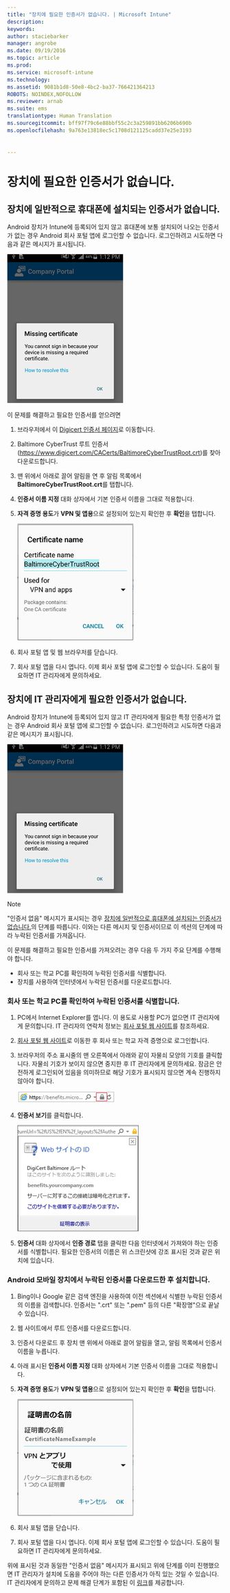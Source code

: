 ```yaml
---
title: "장치에 필요한 인증서가 없습니다. | Microsoft Intune"
description: 
keywords: 
author: staciebarker
manager: angrobe
ms.date: 09/19/2016
ms.topic: article
ms.prod: 
ms.service: microsoft-intune
ms.technology: 
ms.assetid: 9081b1d8-50e8-4bc2-ba37-766421364213
ROBOTS: NOINDEX,NOFOLLOW
ms.reviewer: arnab
ms.suite: ems
translationtype: Human Translation
ms.sourcegitcommit: bff97f79c6e88bbf55c2c3a259891bb6206b690b
ms.openlocfilehash: 9a763e13818ec5c1708d121125cadd37e25e3193


---
```



# 장치에 필요한 인증서가 없습니다.


## 장치에 일반적으로 휴대폰에 설치되는 인증서가 없습니다.
Android 장치가 Intune에 등록되어 있지 않고 휴대폰에 보통 설치되어 나오는 인증서가 없는 경우 Android 회사 포털 앱에 로그인할 수 없습니다. 로그인하려고 시도하면 다음과 같은 메시지가 표시됩니다.

![screenshot-error-message-about-missing-certificate](./media/andr-cert_install-1-cert_missing.png)

이 문제를 해결하고 필요한 인증서를 얻으려면

1.  브라우저에서 이 [Digicert 인증서 페이지](https://www.digicert.com/digicert-root-certificates.htm)로 이동합니다.

2.  Baltimore CyberTrust 루트 인증서(https://www.digicert.com/CACerts/BaltimoreCyberTrustRoot.crt)를 찾아 다운로드합니다.

3.  맨 위에서 아래로 끌어 알림을 연 후 알림 목록에서 **BaltimoreCyberTrustRoot.crt**를 탭합니다.

4.  **인증서 이름 지정** 대화 상자에서 기본 인증서 이름을 그대로 적용합니다.

5. **자격 증명 용도**가 **VPN 및 앱용**으로 설정되어 있는지 확인한 후 **확인**을 탭합니다.

    ![screenshot-certificate-name-dialog-showing-baltimore-certificate-name](./media/andr-cert_install-2-add_cert_name.png)

6. 회사 포털 앱 및 웹 브라우저를 닫습니다.

7. 회사 포털 앱을 다시 엽니다. 이제 회사 포털 앱에 로그인할 수 있습니다. 도움이 필요하면 IT 관리자에게 문의하세요.

## 장치에 IT 관리자에게 필요한 인증서가 없습니다.
Android 장치가 Intune에 등록되어 있지 않고 IT 관리자에게 필요한 특정 인증서가 없는 경우 Android 회사 포털 앱에 로그인할 수 없습니다. 로그인하려고 시도하면 다음과 같은 메시지가 표시됩니다.

![screenshot-error-message-about-missing-certificate](./media/andr-cert_install-1-cert_missing.png)

>[!NOTE]
> "인증서 없음" 메시지가 표시되는 경우 [장치에 일반적으로 휴대폰에 설치되는 인증서가 없습니다.](#your-device-is-missing-a-certificate-that-usually-comes-installed-on-your-phone)의 단계를 따릅니다. 이와는 다른 메시지 및 인증서이므로 이 섹션의 단계에 따라 누락된 인증서를 가져옵니다.

이 문제를 해결하고 필요한 인증서를 가져오려는 경우 다음 두 가지 주요 단계를 수행해야 합니다.

- 회사 또는 학교 PC를 확인하여 누락된 인증서를 식별합니다.
- 장치를 사용하여 인터넷에서 누락된 인증서를 다운로드합니다.

### 회사 또는 학교 PC를 확인하여 누락된 인증서를 식별합니다.

1. PC에서 Internet Explorer를 엽니다. 이 용도로 사용할 PC가 없으면 IT 관리자에게 문의합니다. IT 관리자의 연락처 정보는 [회사 포털 웹 사이트](http://portal.manage.microsoft.com)를 참조하세요.

2. [회사 포털 웹 사이트](http://portal.manage.microsoft.com)로 이동한 후 회사 또는 학교 자격 증명으로 로그인합니다.

3. 브라우저의 주소 표시줄의 맨 오른쪽에서 아래와 같이 자물쇠 모양의 기호를 클릭합니다. 자물쇠 기호가 보이지 않으면 중지한 후 IT 관리자에게 문의하세요. 잠금은 안전하게 로그인되어 있음을 의미하므로 해당 기호가 표시되지 않으면 계속 진행하지 않아야 합니다.

    ![screenshot-internet-explorer-address-bar-padlock-symbol](./media/andr-missing-cert-ie-padlock-symbol.png)

4. **인증서 보기**를 클릭합니다.

    ![screenshot-internet-explorer-view-certificates-button-on-website-identification-dialog](./media/andr-missg-cert-ie-view-cert-button.png)

5. **인증서** 대화 상자에서 **인증 경로** 탭을 클릭한 다음 인터넷에서 가져와야 하는 인증서를 식별합니다. 필요한 인증서의 이름은 위 스크린샷에 강조 표시된 것과 같은 위치에 있습니다.

### Android 모바일 장치에서 누락된 인증서를 다운로드한 후 설치합니다.

1. Bing이나 Google 같은 검색 엔진을 사용하여 이전 섹션에서 식별한 누락된 인증서의 이름을 검색합니다. 인증서는 ".crt" 또는 ".pem" 등의 다른 "확장명"으로 끝날 수 있습니다.

2. 웹 사이트에서 루트 인증서를 다운로드합니다.

3. 인증서 다운로드 후 장치 맨 위에서 아래로 끌어 알림을 열고, 알림 목록에서 인증서 이름을 누릅니다.

4. 아래 표시된 **인증서 이름 지정** 대화 상자에서 기본 인증서 이름을 그대로 적용합니다.

5. **자격 증명 용도**가 **VPN 및 앱용**으로 설정되어 있는지 확인한 후 **확인**을 탭합니다.

    ![screenshot-certificate-name-dialog-showing-certificate-name](./media/andr-missing-cert-cert-name.png)

6. 회사 포털 앱을 닫습니다.

7. 회사 포털 앱을 다시 엽니다. 이제 회사 포털 앱에 로그인할 수 있습니다. 도움이 필요하면 IT 관리자에게 문의하세요.

위에 표시된 것과 동일한 "인증서 없음" 메시지가 표시되고 위에 단계를 이미 진행했으면 IT 관리자가 설치에 도움을 주어야 하는 다른 인증서가 아직 있는 것일 수 있습니다. IT 관리자에게 문의하고 문제 해결 단계가 포함된 이 [링크](/intune/troubleshoot/troubleshoot-device-enrollment-in-intune#android-certificate-issues)를 제공합니다.





<!--HONumber=Sep16_HO3-->


